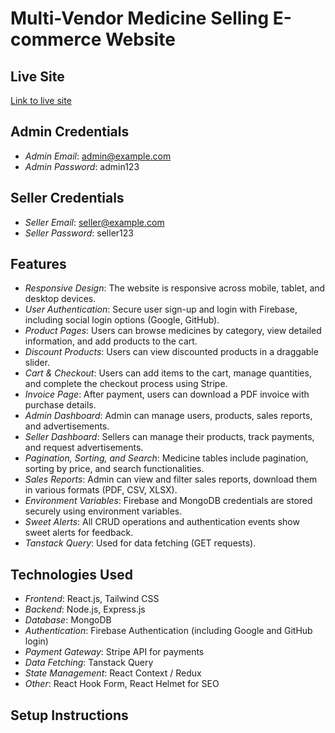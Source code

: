 # Multi-Vendor Medicine Selling E-commerce Website

## Live Site
[Link to live site](https://assignment-12-medicine.web.app/)

## Admin Credentials
- *Admin Email*: admin@example.com
- *Admin Password*: admin123

## Seller Credentials
- *Seller Email*: seller@example.com
- *Seller Password*: seller123

## Features
- *Responsive Design*: The website is responsive across mobile, tablet, and desktop devices.
- *User Authentication*: Secure user sign-up and login with Firebase, including social login options (Google, GitHub).
- *Product Pages*: Users can browse medicines by category, view detailed information, and add products to the cart.
- *Discount Products*: Users can view discounted products in a draggable slider.
- *Cart & Checkout*: Users can add items to the cart, manage quantities, and complete the checkout process using Stripe.
- *Invoice Page*: After payment, users can download a PDF invoice with purchase details.
- *Admin Dashboard*: Admin can manage users, products, sales reports, and advertisements.
- *Seller Dashboard*: Sellers can manage their products, track payments, and request advertisements.
- *Pagination, Sorting, and Search*: Medicine tables include pagination, sorting by price, and search functionalities.
- *Sales Reports*: Admin can view and filter sales reports, download them in various formats (PDF, CSV, XLSX).
- *Environment Variables*: Firebase and MongoDB credentials are stored securely using environment variables.
- *Sweet Alerts*: All CRUD operations and authentication events show sweet alerts for feedback.
- *Tanstack Query*: Used for data fetching (GET requests).
  
## Technologies Used
- *Frontend*: React.js, Tailwind CSS
- *Backend*: Node.js, Express.js
- *Database*: MongoDB
- *Authentication*: Firebase Authentication (including Google and GitHub login)
- *Payment Gateway*: Stripe API for payments
- *Data Fetching*: Tanstack Query
- *State Management*: React Context / Redux
- *Other*: React Hook Form, React Helmet for SEO

## Setup Instructions